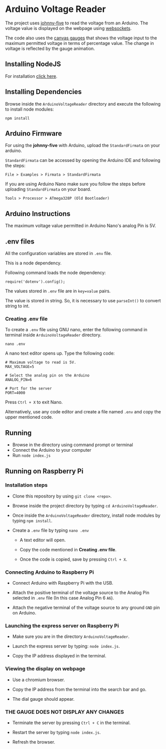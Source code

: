 # Arduino Voltage Reader

The project uses [johnny-five](http://johnny-five.io/) to read the voltage from an Arduino. The voltage value is displayed on the webpage using [websockets](https://socket.io/).

The code also uses the [canvas gauges](https://canvas-gauges.com/) that shows the voltage input to the maximum permitted voltage in terms of percentage value. The change in voltage is reflected by the gauge animation.

## Installing NodeJS

For installation [click here](https://nodejs.org/en/download/).

## Installing Dependencies

Browse inside the `ArduinoVoltageReader` directory and execute the following to install node modules:

`npm install`

## Arduino Firmware

For using the **johnny-five** with Arduino, upload the `StandardFirmata` on your arduino.

`StandardFirmata` can be accessed by opening the Arduino IDE and following the steps:

`File > Examples > Firmata > StandardFirmata`

If you are using Arduino Nano make sure you follow the steps before uploading `StandardFirmata` on your board.

`Tools > Processor > ATmega328P (Old Bootloader)`

## Arduino Instructions

The maximum voltage value permitted in Arduino Nano's analog Pin is 5V.

## .env files

All the configuration variables are stored in `.env` file.

This is a node dependency.

Following command loads the node dependency:

`require('dotenv').config();`

The values stored in `.env` file are in `key=value` pairs.

The value is stored in string. So, it is necessary to use `parseInt()` to convert string to int.

### Creating .env file

To create a `.env` file using GNU nano, enter the following command in terminal inside `ArduinoVoltageReader` directory.

`nano .env`

A nano text editor opens up. Type the following code:

```
# Maximum voltage to read is 5V.
MAX_VOLTAGE=5

# Select the analog pin on the Arduino
ANALOG_PIN=6

# Port for the server
PORT=4000
```

Press `Ctrl + X` to exit Nano.

Alternatively, use any code editor and create a file named `.env` and copy the upper mentioned code.

## Running

* Browse in the directory using command prompt or terminal
* Connect the Arduino to your computer
* Run `node index.js`

## Running on Raspberry Pi

### Installation steps

* Clone this repository by using `git clone <repo>`.

* Browse inside the project directory by typing `cd ArduinoVoltageReader`.

* Once inside the `ArduinoVoltageReader` directory, install node modules by typing `npm install`.

* Create a `.env` file by typing `nano .env`

    * A text editor will open.

    * Copy the code mentioned in **Creating .env file**.

    * Once the code is copied, save by pressing `Ctrl + X`.

### Connecting Arduino to Raspberry Pi

* Connect Arduino with Raspberry Pi with the USB.

* Attach the positive terminal of the voltage source to the Analog Pin selected in `.env` file (In this case Analog Pin 6 `A6`).

* Attach the negative terminal of the voltage source to any ground `GND` pin on Arduino.

### Launching the express server on Raspberry Pi

* Make sure you are in the directory `ArduinoVoltageReader`.

* Launch the express server by typing: `node index.js`.

* Copy the IP address displayed in the terminal.

### Viewing the display on webpage

* Use a chromium browser.

* Copy the IP address from the terminal into the search bar and go.

* The dial gauge should appear.

### THE GAUGE DOES NOT DISPLAY ANY CHANGES

* Terminate the server by pressing `Ctrl + C` in the terminal.

* Restart the server by typing `node index.js`.

* Refresh the browser.
